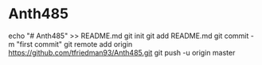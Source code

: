 # Anth485
echo "# Anth485" >> README.md
git init
git add README.md
git commit -m "first commit"
git remote add origin https://github.com/tfriedman93/Anth485.git
git push -u origin master
